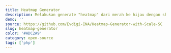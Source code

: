 ```yaml
---
title: Heatmap Generator
description: Melakukan generate "heatmap" dari merah ke hijau dengan skala yang dapat di atur.
demo: ''
source: https://github.com/Evdigi-INA/Heatmap-Generator-with-Scale-SC
slug: heatmap-generator
color: '#ADC2A9'
category: open-source
tags: ['php']
---
```

